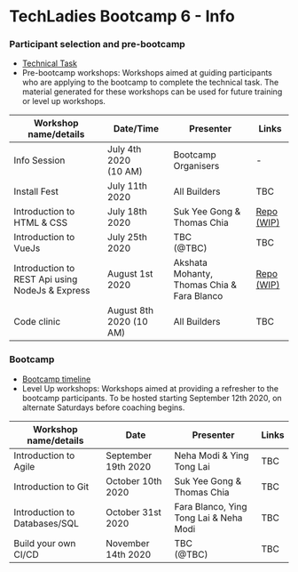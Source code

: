 # TechLadies Bootcamp 6 - Info

### Participant selection and pre-bootcamp

* [Technical Task](tech_task.md)
* Pre-bootcamp workshops: Workshops aimed at guiding participants who are applying to the bootcamp to complete the technical task. The material generated for these workshops can be used for future training or level up workshops.

| Workshop name/details | Date/Time | Presenter | Links |
| --------------------- | --------- | --------- | ----- |
| Info Session | July 4th 2020<br>(10 AM) | Bootcamp Organisers | - |
| Install Fest | July 11th 2020 | All Builders | TBC |
| Introduction to HTML & CSS | July 18th 2020 | Suk Yee Gong & Thomas Chia | [Repo (WIP)](git@github.com:TechLadies/bootcamp6-info.git) |
| Introduction to VueJs | July 25th 2020<br> | TBC<br>(@TBC) | TBC |
| Introduction to REST Api using NodeJs & Express | August 1st 2020 | Akshata Mohanty, Thomas Chia & Fara Blanco | [Repo (WIP)](https://github.com/TechLadies/pre-bootcamp-workshop5-2020) |
| Code clinic | August 8th 2020 (10 AM) | All Builders | TBC |

### Bootcamp

* [Bootcamp timeline](bootcamp_timeline.md)
* Level Up workshops: <span class="highlight" style="background-color:inherit"><span class="colour" style="color:var(--vscode-unotes-wysList)">Workshops aimed at providing a refresher to the bootcamp participants. To be hosted starting September 12th 2020, on alternate Saturdays before coaching begins.</span></span>

| Workshop name/details | Date | Presenter | Links |
| --------------------- | ---- | --------- | ----- |
| Introduction to Agile | September 19th 2020 | Neha Modi & Ying Tong Lai | TBC |
| Introduction to Git | October 10th 2020 | Suk Yee Gong & Thomas Chia | TBC |
| Introduction to Databases/SQL | October 31st 2020 | Fara Blanco, Ying Tong Lai & Neha Modi | TBC |
| Build your own CI/CD | November 14th 2020 | TBC<br>(@TBC) | TBC |
<br>
<br>

